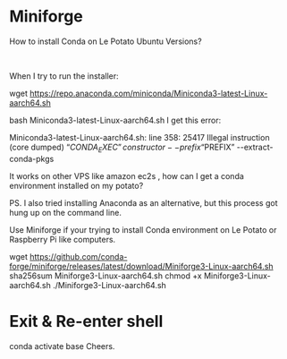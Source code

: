 # Miniforge
How to install Conda on Le Potato Ubuntu Versions?

<br>

When I try to run the installer:

wget https://repo.anaconda.com/miniconda/Miniconda3-latest-Linux-aarch64.sh

bash Miniconda3-latest-Linux-aarch64.sh
I get this error:

Miniconda3-latest-Linux-aarch64.sh: line 358: 25417 Illegal instruction (core dumped) “$CONDA_EXEC” constructor --prefix “$PREFIX” --extract-conda-pkgs

It works on other VPS like amazon ec2s , how can I get a conda environment installed on my potato?

PS. I also tried installing Anaconda as an alternative, but this process got hung up on the command line.

Use Miniforge if your trying to install Conda environment on Le Potato or Raspberry Pi like computers.

wget https://github.com/conda-forge/miniforge/releases/latest/download/Miniforge3-Linux-aarch64.sh
sha256sum Miniforge3-Linux-aarch64.sh
chmod +x Miniforge3-Linux-aarch64.sh
./Miniforge3-Linux-aarch64.sh
# Exit & Re-enter shell
conda activate base
Cheers.
